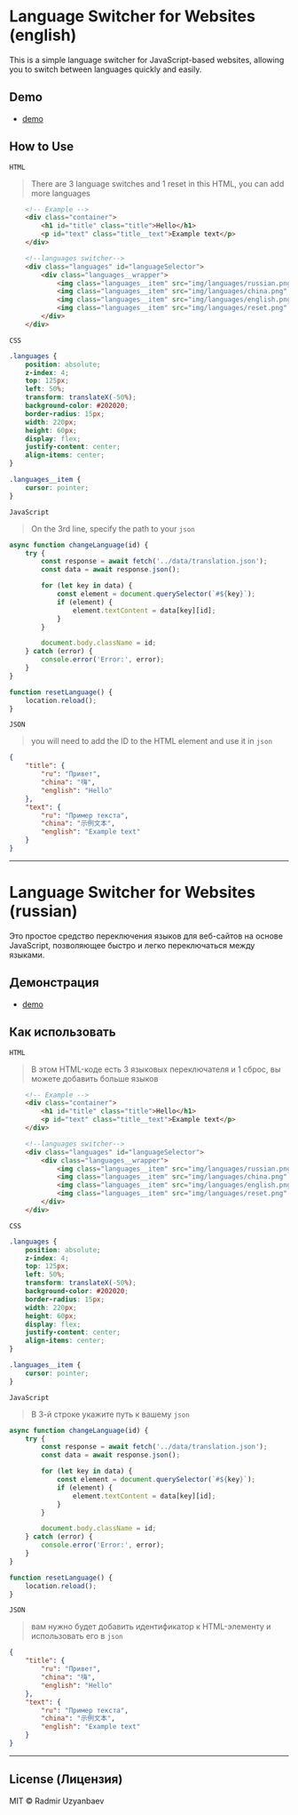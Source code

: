 #  Language Switcher for Websites (english) <a name="english"></a>

This is a simple language switcher for JavaScript-based websites, allowing you to switch between languages quickly and easily.

## Demo
- [demo](https://uzyanbaev-dev.ru/website_languages-switcher/)

## How to Use

`HTML`

> There are 3 language switches and 1 reset in this HTML, you can add more languages
```html
    <!-- Example -->
    <div class="container">
        <h1 id="title" class="title">Hello</h1>
        <p id="text" class="title__text">Example text</p>
    </div>

    <!--languages switcher-->
    <div class="languages" id="languageSelector">
        <div class="languages__wrapper">
            <img class="languages__item" src="img/languages/russian.png" alt="Russian flag" onclick="changeLanguage('ru')">
            <img class="languages__item" src="img/languages/china.png" alt="Reset language" onclick="changeLanguage('china')">
            <img class="languages__item" src="img/languages/english.png" alt="Reset language" onclick="changeLanguage('english')">
            <img class="languages__item" src="img/languages/reset.png" alt="Reset language" onclick="resetLanguage('english')">
        </div>
    </div>
```

`CSS`
```CSS
.languages {
    position: absolute;
    z-index: 4;
    top: 125px;
    left: 50%;
    transform: translateX(-50%);
    background-color: #202020;
    border-radius: 15px;
    width: 220px;
    height: 60px;
    display: flex;
    justify-content: center;
    align-items: center;
}

.languages__item {
    cursor: pointer;
}
```

`JavaScript`

> On the 3rd line, specify the path to your `json`
```javascript
async function changeLanguage(id) {
    try {
        const response = await fetch('../data/translation.json');
        const data = await response.json();

        for (let key in data) {
            const element = document.querySelector(`#${key}`);
            if (element) {
                element.textContent = data[key][id];
            }
        }

        document.body.className = id;
    } catch (error) {
        console.error('Error:', error);
    }
}

function resetLanguage() {
    location.reload();
}
```

`JSON`
> you will need to add the ID to the HTML element and use it in `json`

```json
{
    "title": {
        "ru": "Привет",
        "china": "嗨",
        "english": "Hello"
    },
    "text": {
        "ru": "Пример текста",
        "china": "示例文本",
        "english": "Example text"
    }
}
```

<hr>

# Language Switcher for Websites (russian)

Это простое средство переключения языков для веб-сайтов на основе JavaScript, позволяющее быстро и легко переключаться между языками.
## Демонстрация
- [demo](https://uzyanbaev-dev.ru/website_languages-switcher/)

## Как использовать

`HTML`

> В этом HTML-коде есть 3 языковых переключателя и 1 сброс, вы можете добавить больше языков
```html
    <!-- Example -->
    <div class="container">
        <h1 id="title" class="title">Hello</h1>
        <p id="text" class="title__text">Example text</p>
    </div>

    <!--languages switcher-->
    <div class="languages" id="languageSelector">
        <div class="languages__wrapper">
            <img class="languages__item" src="img/languages/russian.png" alt="Russian flag" onclick="changeLanguage('ru')">
            <img class="languages__item" src="img/languages/china.png" alt="Reset language" onclick="changeLanguage('china')">
            <img class="languages__item" src="img/languages/english.png" alt="Reset language" onclick="changeLanguage('english')">
            <img class="languages__item" src="img/languages/reset.png" alt="Reset language" onclick="resetLanguage('english')">
        </div>
    </div>
```

`CSS`
```CSS
.languages {
    position: absolute;
    z-index: 4;
    top: 125px;
    left: 50%;
    transform: translateX(-50%);
    background-color: #202020;
    border-radius: 15px;
    width: 220px;
    height: 60px;
    display: flex;
    justify-content: center;
    align-items: center;
}

.languages__item {
    cursor: pointer;
}
```

`JavaScript`

> В 3-й строке укажите путь к вашему `json`
```javascript
async function changeLanguage(id) {
    try {
        const response = await fetch('../data/translation.json');
        const data = await response.json();

        for (let key in data) {
            const element = document.querySelector(`#${key}`);
            if (element) {
                element.textContent = data[key][id];
            }
        }

        document.body.className = id;
    } catch (error) {
        console.error('Error:', error);
    }
}

function resetLanguage() {
    location.reload();
}
```

`JSON`
> вам нужно будет добавить идентификатор к HTML-элементу и использовать его в `json`

```json
{
    "title": {
        "ru": "Привет",
        "china": "嗨",
        "english": "Hello"
    },
    "text": {
        "ru": "Пример текста",
        "china": "示例文本",
        "english": "Example text"
    }
}
```

<hr>

## License (Лицензия)

MIT © Radmir Uzyanbaev